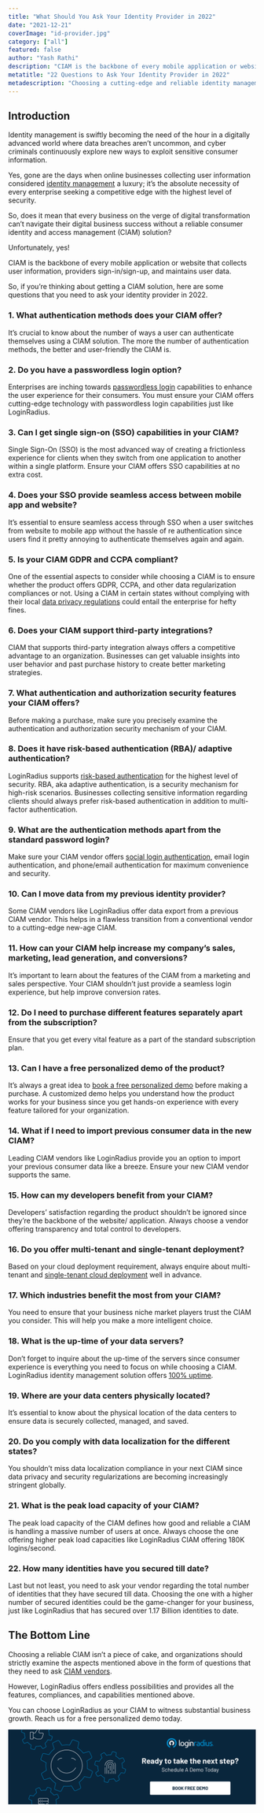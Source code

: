 ```yaml
---
title: "What Should You Ask Your Identity Provider in 2022"
date: "2021-12-21"
coverImage: "id-provider.jpg"
category: ["all"]
featured: false
author: "Yash Rathi"
description: "CIAM is the backbone of every mobile application or website that collects user information. So, if you’re thinking about getting a CIAM solution, here are some questions that you need to ask your identity provider in 2022."
metatitle: "22 Questions to Ask Your Identity Provider in 2022"
metadescription: "Choosing a cutting-edge and reliable identity management solution is quite challenging. Here are 22 questions that you must ask before finalizing one."
---
```


## Introduction

Identity management is swiftly becoming the need of the hour in a digitally advanced world where data breaches aren’t uncommon, and cyber criminals continuously explore new ways to exploit sensitive consumer information. 

Yes, gone are the days when online businesses collecting user information considered [identity management](https://www.loginradius.com/blog/identity/what-is-iam/) a luxury; it’s the absolute necessity of every enterprise seeking a competitive edge with the highest level of security. 

So, does it mean that every business on the verge of digital transformation can’t navigate their digital business success without a reliable consumer identity and access management (CIAM) solution? 

Unfortunately, yes!

CIAM is the backbone of every mobile application or website that collects user information, providers sign-in/sign-up, and maintains user data. 

So, if you’re thinking about getting a CIAM solution, here are some questions that you need to ask your identity provider in 2022. 


### 1. What authentication methods does your CIAM offer?

It’s crucial to know about the number of ways a user can authenticate themselves using a CIAM solution. The more the number of authentication methods, the better and user-friendly the CIAM is. 


### 2. Do you have a passwordless login option? 

Enterprises are inching towards [passwordless login](https://www.loginradius.com/passwordless-login/) capabilities to enhance the user experience for their consumers. You must ensure your CIAM offers cutting-edge technology with passwordless login capabilities just like LoginRadius. 


### 3. Can I get single sign-on (SSO) capabilities in your CIAM?

Single Sign-On (SSO) is the most advanced way of creating a frictionless experience for clients when they switch from one application to another within a single platform. Ensure your CIAM offers SSO capabilities at no extra cost. 


### 4. Does your SSO provide seamless access between mobile app and website? 

It’s essential to ensure seamless access through SSO when a user switches from website to mobile app without the hassle of re authentication since users find it pretty annoying to authenticate themselves again and again.


### 5. Is your CIAM GDPR and CCPA compliant? 

One of the essential aspects to consider while choosing a CIAM is to ensure whether the product offers GDPR, CCPA, and other data regularization compliances or not. Using a CIAM in certain states without complying with their local [data privacy regulations](https://www.loginradius.com/gdpr-and-privacy/) could entail the enterprise for hefty fines.


### 6. Does your CIAM support third-party integrations? 

CIAM that supports third-party integration always offers a competitive advantage to an organization. Businesses can get valuable insights into user behavior and past purchase history to create better marketing strategies.  


### 7. What authentication and authorization security features your CIAM offers? 

Before making a purchase, make sure you precisely examine the authentication and authorization security mechanism of your CIAM.


### 8. Does it have risk-based authentication (RBA)/ adaptive authentication? 

LoginRadius supports [risk-based authentication](https://www.loginradius.com/blog/identity/risk-based-authentication/) for the highest level of security. RBA, aka adaptive authentication, is a security mechanism for high-risk scenarios. Businesses collecting sensitive information regarding clients should always prefer risk-based authentication in addition to multi-factor authentication.


### 9. What are the authentication methods apart from the standard password login? 

Make sure your CIAM vendor offers [social login authentication](https://www.loginradius.com/social-login/), email login authentication, and phone/email authentication for maximum convenience and security. 


### 10. Can I move data from my previous identity provider? 

Some CIAM vendors like LoginRadius offer data export from a previous CIAM vendor. This helps in a flawless transition from a conventional vendor to a cutting-edge new-age CIAM.


### 11. How can your CIAM help increase my company’s sales, marketing, lead generation, and conversions?  

It’s important to learn about the features of the CIAM from a marketing and sales perspective. Your CIAM shouldn’t just provide a seamless login experience, but help improve conversion rates.  


### 12. Do I need to purchase different features separately apart from the subscription?

Ensure that you get every vital feature as a part of the standard subscription plan. 


### 13. Can I have a free personalized demo of the product? 

It’s always a great idea to [book a free personalized demo](https://www.loginradius.com/contact-us?utm_source=blog&utm_medium=web&utm_campaign=questions-to-ask-your-identity-provider-2022) before making a purchase. A customized demo helps you understand how the product works for your business since you get hands-on experience with every feature tailored for your organization. 


### 14. What if I need to import previous consumer data in the new CIAM?

Leading CIAM vendors like LoginRadius provide you an option to import your previous consumer data like a breeze. Ensure your new CIAM vendor supports the same. 


### 15. How can my developers benefit from your CIAM?

Developers’ satisfaction regarding the product shouldn’t be ignored since they’re the backbone of the website/ application. Always choose a vendor offering transparency and total control to developers. 


### 16. Do you offer multi-tenant and single-tenant deployment?

Based on your cloud deployment requirement, always enquire about multi-tenant and [single-tenant cloud deployment](https://www.loginradius.com/private-cloud/) well in advance. 


### 17. Which industries benefit the most from your CIAM?

You need to ensure that your business niche market players trust the CIAM you consider. This will help you make a more intelligent choice. 


### 18. What is the up-time of your data servers? 

Don’t forget to inquire about the up-time of the servers since consumer experience is everything you need to focus on while choosing a CIAM. LoginRadius identity management solution offers [100% uptime](https://www.loginradius.com/scalability/). 


### 19. Where are your data centers physically located? 

It’s essential to know about the physical location of the data centers to ensure data is securely collected, managed, and saved. 


### 20. Do you comply with data localization for the different states? 

You shouldn’t miss data localization compliance in your next CIAM since data privacy and security regularizations are becoming increasingly stringent globally. 


### 21. What is the peak load capacity of your CIAM?

The peak load capacity of the CIAM defines how good and reliable a CIAM is handling a massive number of users at once. Always choose the one offering higher peak load capacities like LoginRadius CIAM offering 180K logins/second. 


### 22. How many identities have you secured till date? 

Last but not least, you need to ask your vendor regarding the total number of identities that they have secured till data. Choosing the one with a higher number of secured identities could be the game-changer for your business, just like LoginRadius that has secured over 1.17 Billion identities to date. 


## The Bottom Line

Choosing a reliable CIAM isn’t a piece of cake, and organizations should strictly examine the aspects mentioned above in the form of questions that they need to ask [CIAM vendors](https://www.loginradius.com/). 

However, LoginRadius offers endless possibilities and provides all the features, compliances, and capabilities mentioned above. 

You can choose LoginRadius as your CIAM to witness substantial business growth. Reach us for a free personalized demo today.


[![book-a-demo-loginradius](../../assets/book-a-demo-loginradius.png)](https://www.loginradius.com/contact-us?utm_source=blog&utm_medium=web&utm_campaign=questions-to-ask-your-identity-provider-2022)
